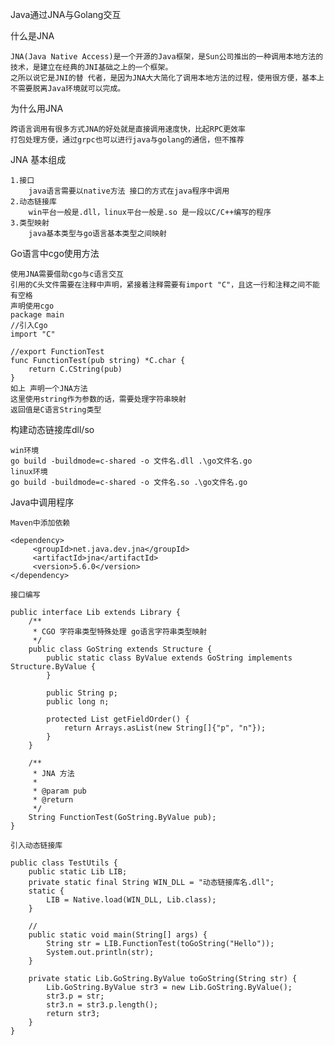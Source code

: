 Java通过JNA与Golang交互

什么是JNA
   
    JNA(Java Native Access)是一个开源的Java框架，是Sun公司推出的一种调用本地方法的技术，是建立在经典的JNI基础之上的一个框架。
    之所以说它是JNI的替 代者，是因为JNA大大简化了调用本地方法的过程，使用很方便，基本上不需要脱离Java环境就可以完成。

为什么用JNA
    
    跨语言调用有很多方式JNA的好处就是直接调用速度快，比起RPC更效率
    打包处理方便，通过grpc也可以进行java与golang的通信，但不推荐


JNA 基本组成
    
    1.接口 
        java语言需要以native方法 接口的方式在java程序中调用
    2.动态链接库
        win平台一般是.dll，linux平台一般是.so 是一段以C/C++编写的程序
    3.类型映射
        java基本类型与go语言基本类型之间映射
        
Go语言中cgo使用方法
    
    使用JNA需要借助cgo与c语言交互
    引用的C头文件需要在注释中声明，紧接着注释需要有import "C"，且这一行和注释之间不能有空格
    声明使用cgo
    package main
    //引入Cgo
    import "C"
    
    //export FunctionTest
    func FunctionTest(pub string) *C.char {
    	return C.CString(pub)
    }
    如上 声明一个JNA方法
    这里使用string作为参数的话，需要处理字符串映射
    返回值是C语言String类型
    
构建动态链接库dll/so
    
    win环境
    go build -buildmode=c-shared -o 文件名.dll .\go文件名.go
    linux环境
    go build -buildmode=c-shared -o 文件名.so .\go文件名.go
    
Java中调用程序
    
    Maven中添加依赖
    
    <dependency>
         <groupId>net.java.dev.jna</groupId>
         <artifactId>jna</artifactId>
         <version>5.6.0</version>
    </dependency>
    
    接口编写
    
    public interface Lib extends Library {
        /**
         * CGO 字符串类型特殊处理 go语言字符串类型映射
         */
        public class GoString extends Structure {
            public static class ByValue extends GoString implements Structure.ByValue {
            }
    
            public String p;
            public long n;
    
            protected List getFieldOrder() {
                return Arrays.asList(new String[]{"p", "n"});
            }
        }
    
        /**
         * JNA 方法
         *
         * @param pub
         * @return
         */
        String FunctionTest(GoString.ByValue pub);
    }
    
    引入动态链接库
    
    public class TestUtils {
        public static Lib LIB;
        private static final String WIN_DLL = "动态链接库名.dll";
        static {
            LIB = Native.load(WIN_DLL, Lib.class);
        }
    
        //
        public static void main(String[] args) {
            String str = LIB.FunctionTest(toGoString("Hello"));
            System.out.println(str);
        }
        
        private static Lib.GoString.ByValue toGoString(String str) {
            Lib.GoString.ByValue str3 = new Lib.GoString.ByValue();
            str3.p = str;
            str3.n = str3.p.length();
            return str3;
        }
    }